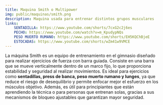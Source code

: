 ```yaml
---
title: Maquina Smith o Multipower
img: public/maquinas/smith.png
description: Maquina usada para entrenar distintos grupos musculares
links:
    SENTADILLA: https://www.youtube.com/shorts/7cxG2c2j6es
    PECHO: https://www.youtube.com/watch?v=m_KpudypNQs
    PESO MUERTO RUMANO: https://www.youtube.com/shorts/EH5KQChBjeE
    ESTOCADAS: https://www.youtube.com/shorts/wZm41w9VMCE
---
```

La máquina Smith es un equipo de entrenamiento en el gimnasio diseñado para realizar ejercicios de fuerza con barra guiada. Consiste en una barra que se mueve verticalmente dentro de un marco fijo, lo que proporciona estabilidad y seguridad al realizar movimientos. Es ideal para ejercicios como **sentadillas, press de banca, peso muerto rumano y lunges**, ya que reduce el riesgo de desequilibrio y permite enfocar mejor el esfuerzo en los músculos objetivo. Además, es útil para principiantes que están aprendiendo la técnica o para personas que entrenan solas, gracias a sus mecanismos de bloqueo ajustables que garantizan mayor seguridad.
